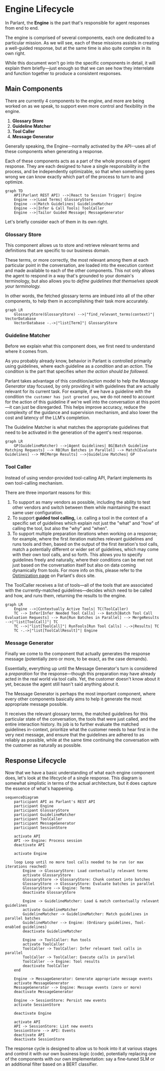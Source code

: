 # Engine Lifecycle

In Parlant, the **Engine** is the part that's responsible for agent responses from end to end.

The engine is comprised of several components, each one dedicated to a particular mission. As we will see, each of these missions assists in creating a well-guided response, but at the same time is also quite complex in its own right.

While this document won't go into the specific components in detail, it will explain them briefly—just enough so that we can see how they interrelate and function together to produce a consistent responses.

## Main Components

There are currently 4 components to the engine, and more are being worked on as we speak, to support even more control and flexibility in the engine.

1. **Glossary Store**
2. **Guideline Matcher**
3. **Tool Caller**
4. **Message Generator**

Generally speaking, the Engine--normally activated by the API--uses all of these components when generating a response.

Each of these components acts as a part of the whole process of agent response. They are each designed to have a single responsibility in the process, and be independently optimizable, so that when something goes wrong we can know exactly which part of the process to turn to and optimize.

```mermaid
graph TD
    API(Parlant REST API) -->|React to Session Trigger| Engine
    Engine -->|Load Terms| GlossaryStore
    Engine -->|Match Guidelines| GuidelineMatcher
    Engine -->|Infer & Call Tools| ToolCaller
    Engine -->|Tailor Guided Message| MessageGenerator
```

Let's briefly consider each of them in its own right.

### Glossary Store
This component allows us to store and retrieve relevant terms and definitions that are specific to our business domain.

These terms, or more correctly, the most relevant among them at each particular point in the conversation, are loaded into the execution context and made available to each of the other components. This not only allows the agent to respond in a way that's grounded to your domain's terminology, but also allows you to *define guidelines that themselves speak your terminology.*

In other words, the fetched glossary terms are imbued into all of the other components, to help them in accomplishing their task more accurately.

```mermaid
graph LR
    GlossaryStore(GlossaryStore) -->|"find_relevant_terms(context)"| VectorDatabase
    VectorDatabase -.->|"list[Term]"| GlossaryStore
```

### Guideline Matcher
Before we explain what this component does, we first need to understand where it comes from.

As you probably already know, behavior in Parlant is controlled primarily using guidelines, where each guideline as a *condition* and an *action*. The condition is the part that specifies *when the action should be followed.*

Parlant takes advantage of this condition/action model to help the *Message Generator* stay focused, by only providing it with guidelines that are actually relevant for its current task. For example, if we have a guideline with the condition `the customer has just greeted you`, we do not need to account for the action of this guideline if we're well into the conversation at this point—it can just be disregarded. This helps improve accuracy, reduce the complexity of the guidance and supervision mechanism, and also lower the cost and latency of the LLM's completion.

The Guideline Matcher is what matches the appropriate guidelines that need to be activated in the generation of the agent's next response.

```mermaid
graph LR
    GP(GuidelineMatcher) -->|Agent Guidelines| BG[Batch Guideline Matching Requests] --> RB[Run Batches in Parallel] --> Match[Evaluate Guidelines] --> MR[Merge Results] -->|Guideline Matches| GP

```

### Tool Caller
Instead of using vendor-provided tool-calling API, Parlant implements its own tool-calling mechanism.

There are three important reasons for this:
1. To support as many vendors as possible, including the ability to test other vendors and switch between them while maintaining the exact same user configuration.
1. To support **guided tool calling,** i.e. calling a tool in the context of a specific set of guidelines which explain not just the "what" and "how" of calling the tool, but also the "why" and "when".
1. To support multiple preparation iterations when working on a response; for example, where the first iteration matches relevant guidelines and runs tools and then, based on the output of the first iteration's tool calls, match a potentially different or wider set of guidelines, which may come with their own tool calls, and so forth. This allows you to specify guidelines freely and naturally, where their conditions can be met not just based on the conversation itself but also on data coming dynamically from tools. For more info on this, please refer to the [Optimization page](https://www.parlant.io/docs/advanced/optimization) on Parlant's docs site.

The ToolCaller receives a list of tools—all of the tools that are associated with the currently-matched guidelines—decides which need to be called and how, and runs them, returning the results to the engine.

```mermaid
graph LR
    Engine -->|Contextually Active Tools| TC(ToolCaller)
    TC --> Infer[Infer Needed Tool Calls] --> Batch[Batch Tool Call Evaluation Requests] --> Run[Run Batches in Parallel] --> MergeResults -->|"list[ToolCall]"| TC
    TC -->|"list[ToolCall]"| RunTools[Run Tool Calls] -.->|Results| TC
    TC -.->|"list[ToolCallResult]"| Engine
```

### Message Generator
Finally we come to the component that actually generates the response message (potentially zero or more, to be exact, as the case demands).

Essentially, everything up until the Message Generator's turn is considered a *preparation* for the response—though this preparation may have already acted in the real world via tool calls. Yet, the customer doesn't know about it yet, because the agent still hasn't said anything about it.

The Message Generator is perhaps the most important component, where every other components basically aims to help it generate the most appropriate message possible.

It receives the relevant glossary terms, the matched guidelines for this particular state of the conversation, the tools that were just called, and the entire interaction history. Its job is to further evaluate the matched guidelines in-context, prioritize what the customer needs to hear first in the very next message, and ensure that the guidelines are adhered to as reliably as possible, while at the same time continuing the conversation with the customer as naturally as possible.

## Response Lifecycle

Now that we have a basic understanding of what each engine component does, let's look at the lifecycle of a single response. This diagram is somewhat simplistic in terms of the actual architecture, but it does capture the essence of what's happening.

```mermaid
sequenceDiagram
    participant API as Parlant's REST API
    participant Engine
    participant GlossaryStore
    participant GuidelineMatcher
    participant ToolCaller
    participant MessageGenerator
    participant SessionStore

    activate API
    API ->> Engine: Process session
    deactivate API

    activate Engine

    loop Loop until no more tool calls needed to be run (or max iterations reached)
        Engine -> GlossaryStore: Load contextually relevant terms
        activate GlossaryStore
        GlossaryStore -> GlossaryStore: Chunk context into batches
        GlossaryStore -> GlossaryStore: Evaluate batches in parallel
        GlossaryStore --> Engine: Terms
        deactivate GlossaryStore

        Engine -> GuidelineMatcher: Load & match contextually relevant guidelines
        activate GuidelineMatcher
        GuidelineMatcher -> GuidelineMatcher: Match guidelines in parallel batches
        GuidelineMatcher --> Engine: (Ordinary guidelines, Tool-enabled guidelines)
        deactivate GuidelineMatcher

        Engine -> ToolCaller: Run tools
        activate ToolCaller
        ToolCaller -> ToolCaller: Infer relevant tool calls in parallel
        ToolCaller -> ToolCaller: Execute calls in parallel
        ToolCaller --> Engine: Tool results
        deactivate ToolCaller
    end

    Engine -> MessageGenerator: Generate appropriate message events
    activate MessageGenerator
    MessageGenerator --> Engine: Message events (zero or more)
    deactivate MessageGenerator

    Engine -> SessionStore: Persist new events
    activate SessionStore

    deactivate Engine

    activate API
    API -> SessionStore: List new events
    SessionStore --> API: Events
    deactivate API
    deactivate SessionStore
```

The response cycle is designed to allow us to hook into it at various stages and control it with our own business logic (code), potentially replacing one of the components with our own implementation: say a fine-tuned SLM or an additional filter based on a BERT classifier.
